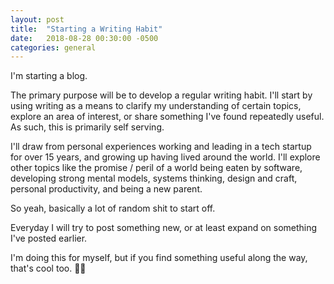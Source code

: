```yaml
---
layout: post
title:  "Starting a Writing Habit"
date:   2018-08-28 00:30:00 -0500
categories: general
---
```

I'm starting a blog. 

The primary purpose will be to develop a regular writing habit. I'll start by using writing as a means to clarify my understanding of certain topics, explore an area of interest, or share something I've found repeatedly useful.  As such, this is primarily self serving. 

I'll draw from personal experiences working and leading in a tech startup for over 15 years, and growing up having lived around the world. I'll explore other topics like the promise / peril of a world being eaten by software, developing strong mental models,  systems thinking, design and craft, personal productivity, and being a new parent. 

So yeah, basically a lot of random shit to start off. 

Everyday I will try to post something new, or at least expand on something I've posted earlier. 

I'm doing this for myself, but if you find something useful along the way, that's cool too. 🙏🏾
